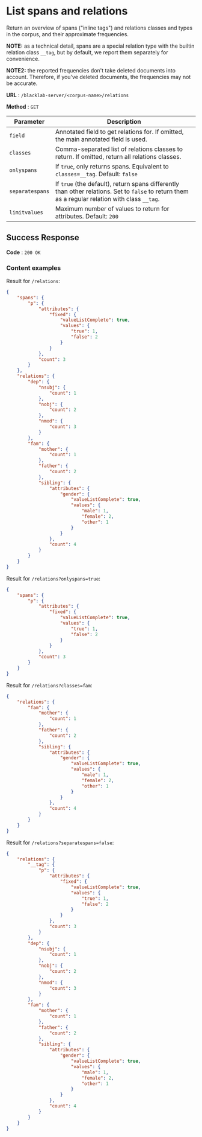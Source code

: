 # List spans and relations

Return an overview of spans ("inline tags") and relations classes and types in the corpus, and their approximate frequencies.

**NOTE:** as a technical detail, spans are a special relation type with the builtin relation class `__tag`, but by default, we report them separately for convenience.

**NOTE2:** the reported frequencies don't take deleted documents into account. Therefore, if you've deleted documents, the frequencies may not be accurate.

**URL** : `/blacklab-server/<corpus-name>/relations`

**Method** : `GET`

| Parameter       | Description                                                                                                                                     |
|-----------------|-------------------------------------------------------------------------------------------------------------------------------------------------|
| `field`         | Annotated field to get relations for. If omitted, the main annotated field is used.                                                             |
| `classes`       | Comma-separated list of relations classes to return. If omitted, return all relations classes.                                                  |
| `onlyspans`     | If `true`, only returns spans. Equivalent to `classes=__tag`. Default: `false`                                                                  |
| `separatespans` | If `true` (the default), return spans differently than other relations. Set to `false` to return them as a regular relation with class `__tag`. |
| `limitvalues`   | Maximum number of values to return for attributes. Default: `200`                                                                                |


## Success Response

**Code** : `200 OK`

### Content examples

Result for `/relations`:

```json
{
    "spans": {
        "p": {
            "attributes": {
                "fixed": {
                    "valueListComplete": true,
                    "values": {
                        "true": 1,
                        "false": 2
                    }
                }
            },
            "count": 3
        }
    },
    "relations": {
        "dep": {
            "nsubj": {
                "count": 1
            },
            "nobj": {
                "count": 2
            },
            "nmod": {
                "count": 3
            }
        },
        "fam": {
            "mother": {
                "count": 1
            },
            "father": {
                "count": 2
            },
            "sibling": {
                "attributes": {
                    "gender": {
                        "valueListComplete": true,
                        "values": {
                            "male": 1,
                            "female": 2,
                            "other": 1
                        }
                    }
                },
                "count": 4
            }
        }
    }
}
```

Result for `/relations?onlyspans=true`:

```json
{
    "spans": {
        "p": {
            "attributes": {
                "fixed": {
                    "valueListComplete": true,
                    "values": {
                        "true": 1,
                        "false": 2
                    }
                }
            },
            "count": 3
        }
    }
}
```

Result for `/relations?classes=fam`:

```json
{
    "relations": {
        "fam": {
            "mother": {
                "count": 1
            },
            "father": {
                "count": 2
            },
            "sibling": {
                "attributes": {
                    "gender": {
                        "valueListComplete": true,
                        "values": {
                            "male": 1,
                            "female": 2,
                            "other": 1
                        }
                    }
                },
                "count": 4
            }
        }
    }
}
```

Result for `/relations?separatespans=false`:

```json
{
    "relations": {
        "__tag": {
            "p": {
                "attributes": {
                    "fixed": {
                        "valueListComplete": true,
                        "values": {
                            "true": 1,
                            "false": 2
                        }
                    }
                },
                "count": 3
            }
        },
        "dep": {
            "nsubj": {
                "count": 1
            },
            "nobj": {
                "count": 2
            },
            "nmod": {
                "count": 3
            }
        },
        "fam": {
            "mother": {
                "count": 1
            },
            "father": {
                "count": 2
            },
            "sibling": {
                "attributes": {
                    "gender": {
                        "valueListComplete": true,
                        "values": {
                            "male": 1,
                            "female": 2,
                            "other": 1
                        }
                    }
                },
                "count": 4
            }
        }
    }
}
```
